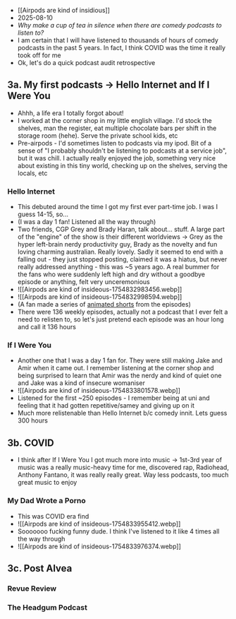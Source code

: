 - [[Airpods are kind of insidious]]
- 2025-08-10
- *Why make a cup of tea in silence when there are comedy podcasts to listen to?*
- I am certain that I will have listened to thousands of hours of comedy podcasts in the past 5 years. In fact, I think COVID was the time it really took off for me
- Ok, let's do a quick podcast audit retrospective
## 3a. My first podcasts → Hello Internet and If I Were You
- Ahhh, a life era I totally forgot about! 
- I worked at the corner shop in my little english village. I'd stock the shelves, man the register, eat multiple chocolate bars per shift in the storage room (hehe). Serve the private school kids, etc
- Pre-airpods - I'd sometimes listen to podcasts via my ipod. Bit of a sense of "I probably shouldn't be listening to podcasts at a service job", but it was chill. I actually really enjoyed the job, something very nice about existing in this tiny world, checking up on the shelves, serving the locals, etc 
### Hello Internet

- This debuted around the time I got my first ever part-time job. I was I guess 14-15, so... 
- (I was a day 1 fan! Listened all the way through)
- Two friends, CGP Grey and Brady Haran, talk about... stuff. A large part of the "engine" of the show is their different worldviews → Grey as the hyper left-brain nerdy productivity guy, Brady as the novelty and fun loving charming australian. Really lovely. Sadly it seemed to end with a falling out - they just stopped posting, claimed it was a hiatus, but never really addressed anything - this was ~5 years ago. A real bummer for the fans who were suddenly left high and dry without a goodbye episode or anything, felt very unceremonious
- ![[Airpods are kind of insideous-1754832983456.webp]]
- ![[Airpods are kind of insideous-1754832998594.webp]]
- (A fan made a series of [animated shorts](https://www.youtube.com/watch?v=PtaMg2m5Tc8) from the episodes)
- There were 136 weekly episodes, actually not a podcast that I ever felt a need to relisten to, so let's just pretend each episode was an hour long and call it 136 hours
### If I Were You
- Another one that I was a day 1 fan for. They were still making Jake and Amir when it came out. I remember listening at the corner shop and being surprised to learn that Amir was the nerdy and kind of quiet one and Jake was a kind of insecure womaniser
- ![[Airpods are kind of insideous-1754833801578.webp]]
- Listened for the first ~250 episodes - I remember being at uni and feeling that it had gotten repetitive/samey and giving up on it
- Much more relistenable than Hello Internet b/c comedy innit. Lets guess 300 hours
## 3b. COVID
- I think after If I Were You I got much more into music → 1st-3rd year of music was a really music-heavy time for me, discovered rap, Radiohead, Anthony Fantano, it was really really great. Way less podcasts, too much great music to enjoy
### My Dad Wrote a Porno
- This was COVID era find
- ![[Airpods are kind of insideous-1754833955412.webp]]
- Sooooooo fucking funny dude. I think I've listened to it like 4 times all the way through
- ![[Airpods are kind of insideous-1754833976374.webp]]
## 3c. Post Alvea
### Revue Review

### The Headgum Podcast